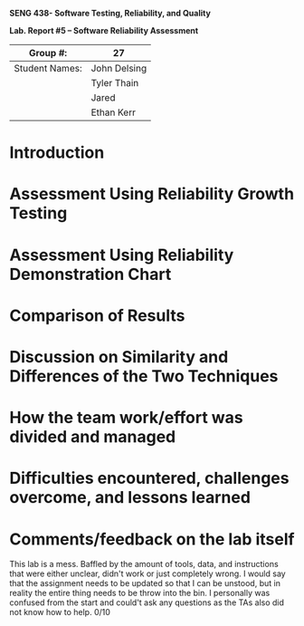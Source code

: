 **SENG 438- Software Testing, Reliability, and Quality**

**Lab. Report \#5 – Software Reliability Assessment**

| Group \#:       |  27 |
|-----------------|---|
| Student Names:  | John Delsing  |
|                 |  Tyler Thain |
|                 | Jared  |
|                 | Ethan Kerr  |

# Introduction

# 

# Assessment Using Reliability Growth Testing 

# Assessment Using Reliability Demonstration Chart 

# 

# Comparison of Results

# Discussion on Similarity and Differences of the Two Techniques

# How the team work/effort was divided and managed

# 

# Difficulties encountered, challenges overcome, and lessons learned

# Comments/feedback on the lab itself

This lab is a mess. Baffled by the amount of tools, data, and instructions that were either unclear, didn't work or just completely wrong. I would say that the assignment needs to be updated so that I can be unstood, but in reality the entire thing needs to be throw into the bin. I personally was confused from the start and could't ask any questions as the TAs also did not know how to help. 0/10
